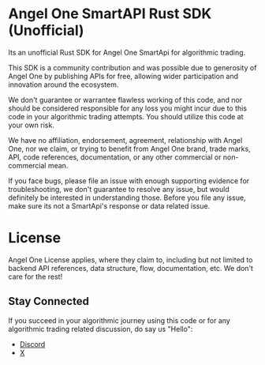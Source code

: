 # Angel One SmartAPI Rust SDK (Unofficial)
Its an unofficial Rust SDK for Angel One SmartApi for algorithmic trading. 

This SDK is a community contribution and was possible due to generosity of Angel One by publishing APIs for free, allowing wider participation and innovation around the ecosystem.

We don't guarantee or warrantee flawless working of this code, and nor should be considered responsible for any loss you might incur due to this code in your algorithmic trading attempts. You should utilize this code at your own risk.

We have no affiliation, endorsement, agreement, relationship with Angel One, nor we claim, or trying to benefit from Angel One brand, trade marks, API, code references, documentation, or any other commercial or non-commercial mean. 

If you face bugs, please file an issue with enough supporting evidence for troubleshooting, we don't guarantee to resolve any issue, but would definitely be interested in understanding those. Before you file any issue, make sure its not a SmartApi's response or data related issue.

# License
Angel One License applies, where they claim to, including but not limited to backend API references, data structure, flow, documentation, etc. We don't care for the rest!

## Stay Connected
If you succeed in your algorithmic journey using this code or for any algorithmic trading related discussion, do say us "Hello":

- <a href="https://discord.gg/p7aQKV76">Discord</a>
- <a href="https://twitter.com/dtcm_ai">X</a>
